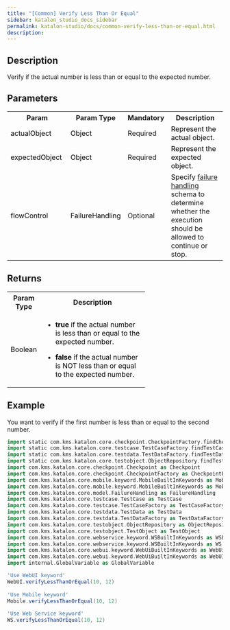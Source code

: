 ```yaml
---
title: "[Common] Verify Less Than Or Equal" 
sidebar: katalon_studio_docs_sidebar
permalink: katalon-studio/docs/common-verify-less-than-or-equal.html 
description: 
---
```

Description  
-------------

Verify if the actual number is less than or equal to the expected number.

Parameters  
------------

<table class="wrapped confluenceTable"><colgroup><col><col><col><col></colgroup><tbody><tr class="xtr-0"><th class="xtd-0-0 confluenceTh">Param</th><th class="xtd-0-1 confluenceTh">Param Type</th><th class="xtd-0-2 confluenceTh" colspan="1">Mandatory</th><th class="xtd-0-3 confluenceTh" colspan="1">Description</th></tr><tr class="xtr-1"><td class="xtd-1-0 confluenceTd" colspan="1"><span style="color: rgb(0,0,0);">actualObject&nbsp;</span></td><td class="xtd-1-1 confluenceTd" colspan="1"><span style="color: rgb(0,0,0);">Object&nbsp;</span></td><td class="xtd-1-2 confluenceTd" colspan="1">Required</td><td class="xtd-1-3 confluenceTd" colspan="1"><span style="color: rgb(0,0,0);">Represent the actual object.</span></td></tr><tr class="xtr-2"><td class="xtd-2-0 confluenceTd" colspan="1"><span style="color: rgb(0,0,0);">expectedObject&nbsp;</span></td><td class="xtd-2-1 confluenceTd" colspan="1"><span style="color: rgb(0,0,0);">Object&nbsp;</span></td><td class="xtd-2-2 confluenceTd" colspan="1">Required</td><td class="xtd-2-3 confluenceTd" colspan="1"><span style="color: rgb(0,0,0);">Represent the expected object.</span></td></tr><tr class="xtr-3"><td class="xtd-3-0 confluenceTd"><span style="color: rgb(0,0,0);">flowControl</span></td><td class="xtd-3-1 confluenceTd"><span style="color: rgb(0,0,0);">FailureHandling</span></td><td class="xtd-3-2 confluenceTd" colspan="1">Optional</td><td class="xtd-3-3 confluenceTd" colspan="1"><span style="color: rgb(0,0,0);">Spec</span><span>ify </span><a href="https://docs.katalon.com/x/qAAM" rel="nofollow">failure handling</a><span> schema to determine whether the execution should be allowed to continue or stop.</span></td></tr></tbody></table>

Returns 
--------

<table class="relative-table wrapped confluenceTable" style="width: 63.8298%;"><colgroup><col style="width: 20.0247%;"><col style="width: 79.9753%;"></colgroup><tbody><tr class="xtr-0"><th class="xtd-0-0 confluenceTh">Param Type</th><th class="xtd-0-1 confluenceTh">Description</th></tr><tr class="xtr-1"><td class="xtd-1-0 confluenceTd"><span style="color: rgb(0,0,0);">Boolean</span></td><td class="xtd-1-1 confluenceTd"><ul><li><p><span style="color: rgb(0,0,0);"><strong>true</strong>&nbsp;if the actual number is less than&nbsp;or equal to the expected number.</span></p></li><li><p><span style="color: rgb(0,0,0);"><strong>false</strong>&nbsp;if the actual number is NOT less than&nbsp;or equal to the expected number.</span></p></li></ul></td></tr></tbody></table>

Example  
---------

You want to verify if the first number is less than or equal to the second number.

```groovy
import static com.kms.katalon.core.checkpoint.CheckpointFactory.findCheckpoint
import static com.kms.katalon.core.testcase.TestCaseFactory.findTestCase
import static com.kms.katalon.core.testdata.TestDataFactory.findTestData
import static com.kms.katalon.core.testobject.ObjectRepository.findTestObject
import com.kms.katalon.core.checkpoint.Checkpoint as Checkpoint
import com.kms.katalon.core.checkpoint.CheckpointFactory as CheckpointFactory
import com.kms.katalon.core.mobile.keyword.MobileBuiltInKeywords as MobileBuiltInKeywords
import com.kms.katalon.core.mobile.keyword.MobileBuiltInKeywords as Mobile
import com.kms.katalon.core.model.FailureHandling as FailureHandling
import com.kms.katalon.core.testcase.TestCase as TestCase
import com.kms.katalon.core.testcase.TestCaseFactory as TestCaseFactory
import com.kms.katalon.core.testdata.TestData as TestData
import com.kms.katalon.core.testdata.TestDataFactory as TestDataFactory
import com.kms.katalon.core.testobject.ObjectRepository as ObjectRepository
import com.kms.katalon.core.testobject.TestObject as TestObject
import com.kms.katalon.core.webservice.keyword.WSBuiltInKeywords as WSBuiltInKeywords
import com.kms.katalon.core.webservice.keyword.WSBuiltInKeywords as WS
import com.kms.katalon.core.webui.keyword.WebUiBuiltInKeywords as WebUiBuiltInKeywords
import com.kms.katalon.core.webui.keyword.WebUiBuiltInKeywords as WebUI
import internal.GlobalVariable as GlobalVariable

'Use WebUI keyword'
WebUI.verifyLessThanOrEqual(10, 12)
 
'Use Mobile keyword'
Mobile.verifyLessThanOrEqual(10, 12)
 
'Use Web Service keyword' 
WS.verifyLessThanOrEqual(10, 12)
```